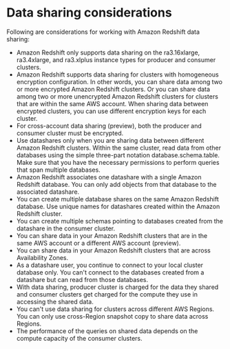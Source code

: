 # Data sharing considerations<a name="considerations"></a>

Following are considerations for working with Amazon Redshift data sharing:
+ Amazon Redshift only supports data sharing on the ra3\.16xlarge, ra3\.4xlarge, and ra3\.xlplus instance types for producer and consumer clusters\.
+ Amazon Redshift supports data sharing for clusters with homogeneous encryption configuration\. In other words, you can share data among two or more encrypted Amazon Redshift clusters\. Or you can share data among two or more unencrypted Amazon Redshift clusters for clusters that are within the same AWS account\. When sharing data between encrypted clusters, you can use different encryption keys for each cluster\.
+ For cross\-account data sharing \(preview\), both the producer and consumer cluster must be encrypted\.
+ Use datashares only when you are sharing data between different Amazon Redshift clusters\. Within the same cluster, read data from other databases using the simple three\-part notation database\.schema\.table\. Make sure that you have the necessary permissions to perform queries that span multiple databases\.
+ Amazon Redshift associates one datashare with a single Amazon Redshift database\. You can only add objects from that database to the associated datashare\.
+ You can create multiple database shares on the same Amazon Redshift database\. Use unique names for datashares created within the Amazon Redshift cluster\.
+ You can create multiple schemas pointing to databases created from the datashare in the consumer cluster\.
+ You can share data in your Amazon Redshift clusters that are in the same AWS account or a different AWS account \(preview\)\.
+ You can share data in your Amazon Redshift clusters that are across Availability Zones\.
+ As a datashare user, you continue to connect to your local cluster database only\. You can't connect to the databases created from a datashare but can read from those databases\.
+ With data sharing, producer cluster is charged for the data they shared and consumer clusters get charged for the compute they use in accessing the shared data\.
+ You can't use data sharing for clusters across different AWS Regions\. You can only use cross\-Region snapshot copy to share data across Regions\.
+ The performance of the queries on shared data depends on the compute capacity of the consumer clusters\.